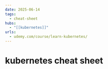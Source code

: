 ```yaml
---
date: 2025-06-14
tags:
  - cheat-sheet
hubs:
  - "[[kubernetes]]"
urls:
  - udemy.com/course/learn-kubernetes/
---
```


# kubernetes cheat sheet
